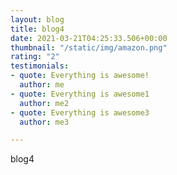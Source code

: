 ```yaml
---
layout: blog
title: blog4
date: 2021-03-21T04:25:33.506+00:00
thumbnail: "/static/img/amazon.png"
rating: "2"
testimonials:
- quote: Everything is awesome!
  author: me
- quote: Everything is awesome1
  author: me2
- quote: Everything is awesome3
  author: me3

---
```

blog4